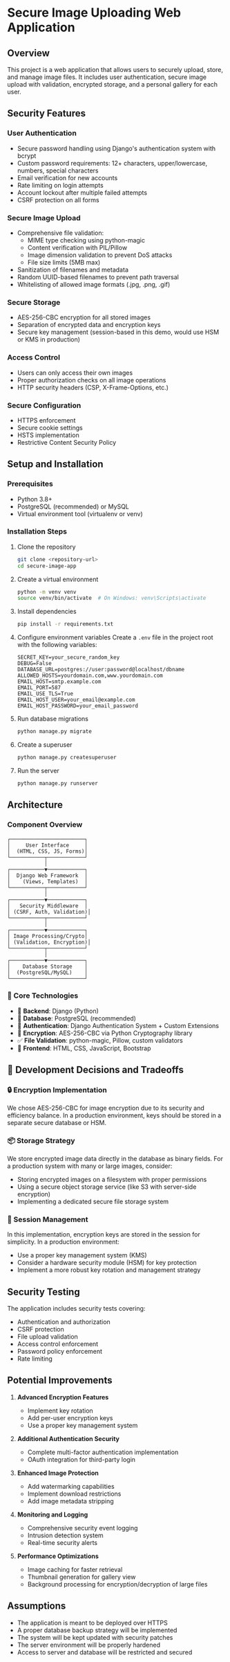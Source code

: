 # Secure Image Uploading Web Application

## Overview

This project is a web application that allows users to securely upload, store, and manage image files. It includes user authentication, secure image upload with validation, encrypted storage, and a personal gallery for each user.

## Security Features

### User Authentication
- Secure password handling using Django's authentication system with bcrypt
- Custom password requirements: 12+ characters, upper/lowercase, numbers, special characters
- Email verification for new accounts
- Rate limiting on login attempts
- Account lockout after multiple failed attempts
- CSRF protection on all forms

### Secure Image Upload
- Comprehensive file validation:
  - MIME type checking using python-magic
  - Content verification with PIL/Pillow
  - Image dimension validation to prevent DoS attacks
  - File size limits (5MB max)
- Sanitization of filenames and metadata
- Random UUID-based filenames to prevent path traversal
- Whitelisting of allowed image formats (.jpg, .png, .gif)

### Secure Storage
- AES-256-CBC encryption for all stored images
- Separation of encrypted data and encryption keys
- Secure key management (session-based in this demo, would use HSM or KMS in production)

### Access Control
- Users can only access their own images
- Proper authorization checks on all image operations
- HTTP security headers (CSP, X-Frame-Options, etc.)

### Secure Configuration
- HTTPS enforcement
- Secure cookie settings
- HSTS implementation
- Restrictive Content Security Policy

## Setup and Installation

### Prerequisites
- Python 3.8+
- PostgreSQL (recommended) or MySQL
- Virtual environment tool (virtualenv or venv)

### Installation Steps

1. Clone the repository
   ```bash
   git clone <repository-url>
   cd secure-image-app
   ```

2. Create a virtual environment
   ```bash
   python -m venv venv
   source venv/bin/activate  # On Windows: venv\Scripts\activate
   ```

3. Install dependencies
   ```bash
   pip install -r requirements.txt
   ```

4. Configure environment variables
   Create a `.env` file in the project root with the following variables:
   ```
   SECRET_KEY=your_secure_random_key
   DEBUG=False
   DATABASE_URL=postgres://user:password@localhost/dbname
   ALLOWED_HOSTS=yourdomain.com,www.yourdomain.com
   EMAIL_HOST=smtp.example.com
   EMAIL_PORT=587
   EMAIL_USE_TLS=True
   EMAIL_HOST_USER=your_email@example.com
   EMAIL_HOST_PASSWORD=your_email_password
   ```

5. Run database migrations
   ```bash
   python manage.py migrate
   ```

6. Create a superuser
   ```bash
   python manage.py createsuperuser
   ```

7. Run the server
   ```bash
   python manage.py runserver
   ```

## Architecture

### Component Overview
```
┌────────────────────────┐
│     User Interface     │
│  (HTML, CSS, JS, Forms)│
└───────────┬────────────┘
            │
┌───────────▼────────────┐
│  Django Web Framework  │
│    (Views, Templates)  │
└───────────┬────────────┘
            │
┌───────────▼────────────┐
│   Security Middleware  │
│ (CSRF, Auth, Validation)│
└───────────┬────────────┘
            │
┌───────────▼────────────┐
│ Image Processing/Crypto│
│ (Validation, Encryption)│
└───────────┬────────────┘
            │
┌───────────▼────────────┐
│    Database Storage    │
│  (PostgreSQL/MySQL)    │
└────────────────────────┘
```

### 🔧 Core Technologies
- 🐍 **Backend**: Django (Python)
- 💾 **Database**: PostgreSQL (recommended)
- 🔑 **Authentication**: Django Authentication System + Custom Extensions
- 🔐 **Encryption**: AES-256-CBC via Python Cryptography library
- ✅ **File Validation**: python-magic, Pillow, custom validators
- 🎨 **Frontend**: HTML, CSS, JavaScript, Bootstrap

## 🤔 Development Decisions and Tradeoffs

### 🔒 Encryption Implementation
We chose AES-256-CBC for image encryption due to its security and efficiency balance. In a production environment, keys should be stored in a separate secure database or HSM.

### 📦 Storage Strategy
We store encrypted image data directly in the database as binary fields. For a production system with many or large images, consider:
- Storing encrypted images on a filesystem with proper permissions
- Using a secure object storage service (like S3 with server-side encryption)
- Implementing a dedicated secure file storage system

### 🔐 Session Management
In this implementation, encryption keys are stored in the session for simplicity. In a production environment:
- Use a proper key management system (KMS)
- Consider a hardware security module (HSM) for key protection
- Implement a more robust key rotation and management strategy

## Security Testing

The application includes security tests covering:
- Authentication and authorization
- CSRF protection
- File upload validation
- Access control enforcement
- Password policy enforcement
- Rate limiting

## Potential Improvements

1. **Advanced Encryption Features**
   - Implement key rotation
   - Add per-user encryption keys
   - Use a proper key management system

2. **Additional Authentication Security**
   - Complete multi-factor authentication implementation
   - OAuth integration for third-party login

3. **Enhanced Image Protection**
   - Add watermarking capabilities
   - Implement download restrictions
   - Add image metadata stripping

4. **Monitoring and Logging**
   - Comprehensive security event logging
   - Intrusion detection system
   - Real-time security alerts

5. **Performance Optimizations**
   - Image caching for faster retrieval
   - Thumbnail generation for gallery view
   - Background processing for encryption/decryption of large files

## Assumptions

- The application is meant to be deployed over HTTPS
- A proper database backup strategy will be implemented
- The system will be kept updated with security patches
- The server environment will be properly hardened
- Access to server and database will be restricted and secured